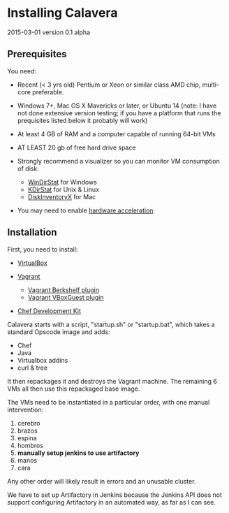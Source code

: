 Installing Calavera
==
2015-03-01  version 0.1 alpha

Prerequisites
--

You need:

* Recent (< 3 yrs old) Pentium or Xeon or similar class AMD chip, multi-core preferable.

* Windows 7+, Mac OS X Mavericks or later, or Ubuntu 14 (note: I have not done extensive version testing; if you have a platform that runs the prequisites listed below it probably will work)

* At least 4 GB of RAM and a computer capable of running 64-bit VMs

* AT LEAST 20 gb of free hard drive space
* Strongly recommend a visualizer so you can monitor VM consumption of disk:
  * [WinDirStat](https://windirstat.info/) for Windows
  * [KDirStat](http://kdirstat.sourceforge.net/) for Unix & Linux
  * [DiskInventoryX](http://www.derlien.com/) for Mac

* You may need to enable [hardware acceleration](http://www.sysprobs.com/disable-enable-virtualization-technology-bios)

Installation
--

First, you need to install:

* [VirtualBox](https://www.virtualbox.org/)

* [Vagrant](http://www.vagrantup.com/downloads.html)
  * [Vagrant Berkshelf plugin](https://github.com/berkshelf/vagrant-berkshelf)
  * [Vagrant VBoxGuest plugin](https://github.com/dotless-de/vagrant-vbguest)
* [Chef Development Kit](https://downloads.chef.io/chef-dk/)

Calavera starts with a script, "startup.sh" or "startup.bat", which takes a standard Opscode image and adds:

* Chef
* Java
* Virtualbox addins
* curl & tree

It then repackages it and destroys the Vagrant machine. The remaining 6 VMs all then use this repackaged base image.

The VMs need to be instantiated in a particular order, with one manual intervention:

1. cerebro
1. brazos
1. espina
1. hombros
1. **manually setup jenkins to use artifactory**
1. manos
1. cara

Any other order will likely result in errors and an unusable cluster.

We have to set up Artifactory in Jenkins because the Jenkins API does not support configuring Artifactory in an automated way, as far as I can see.  
